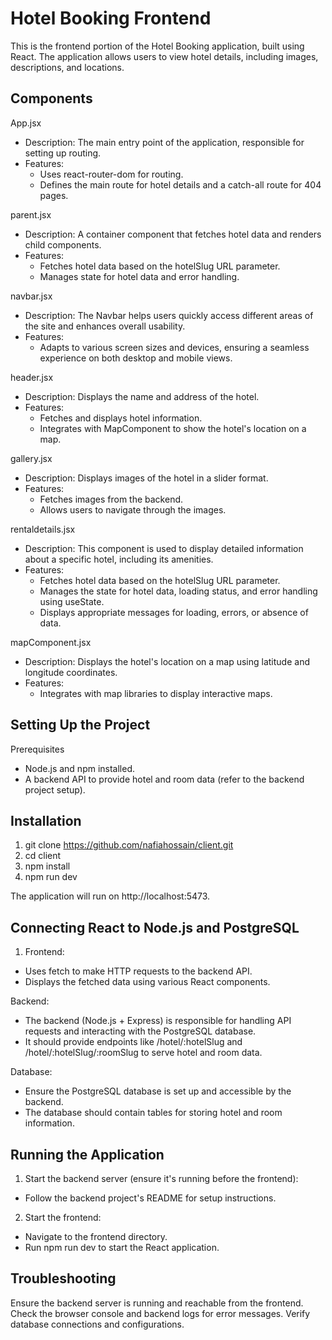 # Hotel Booking Frontend

This is the frontend portion of the Hotel Booking application, built using React. The application allows users to view hotel details, including images, descriptions, and locations.

## Components
App.jsx
- Description: The main entry point of the application, responsible for setting up routing.
- Features:
    - Uses react-router-dom for routing.
    - Defines the main route for hotel details and a catch-all route for 404 pages.

parent.jsx
- Description: A container component that fetches hotel data and renders child components.
- Features:
    - Fetches hotel data based on the hotelSlug URL parameter.
    - Manages state for hotel data and error handling.

navbar.jsx
- Description: The Navbar helps users quickly access different areas of the site and enhances overall usability.
- Features:
    - Adapts to various screen sizes and devices, ensuring a seamless experience on both desktop 
      and mobile views.
 
header.jsx
- Description: Displays the name and address of the hotel.
- Features:
    - Fetches and displays hotel information.
    - Integrates with MapComponent to show the hotel's location on a map.
 
gallery.jsx
- Description: Displays images of the hotel in a slider format.
- Features:
    - Fetches images from the backend.
    - Allows users to navigate through the images.

rentaldetails.jsx
- Description: This component is used to display detailed information about a specific hotel, including its amenities.
- Features:
    - Fetches hotel data based on the hotelSlug URL parameter.
    - Manages the state for hotel data, loading status, and error handling using useState.
    - Displays appropriate messages for loading, errors, or absence of data.
      
mapComponent.jsx
- Description: Displays the hotel's location on a map using latitude and longitude coordinates.
- Features:
    - Integrates with map libraries to display interactive maps.
 
## Setting Up the Project
Prerequisites
- Node.js and npm installed.
- A backend API to provide hotel and room data (refer to the backend project setup).

## Installation
1. git clone https://github.com/nafiahossain/client.git
2. cd client
3. npm install
4. npm run dev

The application will run on http://localhost:5473.

## Connecting React to Node.js and PostgreSQL

1. Frontend:
- Uses fetch to make HTTP requests to the backend API.
- Displays the fetched data using various React components.
  
Backend:
- The backend (Node.js + Express) is responsible for handling API requests and interacting with the PostgreSQL database.
- It should provide endpoints like /hotel/:hotelSlug and /hotel/:hotelSlug/:roomSlug to serve hotel and room data.

Database:
- Ensure the PostgreSQL database is set up and accessible by the backend.
- The database should contain tables for storing hotel and room information.


## Running the Application
1. Start the backend server (ensure it's running before the frontend):
- Follow the backend project's README for setup instructions.
  
2. Start the frontend:
- Navigate to the frontend directory.
- Run npm run dev to start the React application.

  
## Troubleshooting
Ensure the backend server is running and reachable from the frontend.
Check the browser console and backend logs for error messages.
Verify database connections and configurations.
